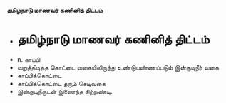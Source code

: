 **தமிழ்நாடு மாணவர் கணினித் திட்டம்**
- # தமிழ்நாடு மாணவர் கணினித் திட்டம்
- n. காப்பி
- வறுத்திடித்த கொட்டை வகையிலிருந்து உண்டுபண்ணப்படும் இன்குடிநீர் வகை
- காப்பிக்கொட்டை
- காப்பிக்கொட்டை தரும் செடிவகை
- இன்குடிநீருடன் இணைந்த சிற்றுண்டி.


